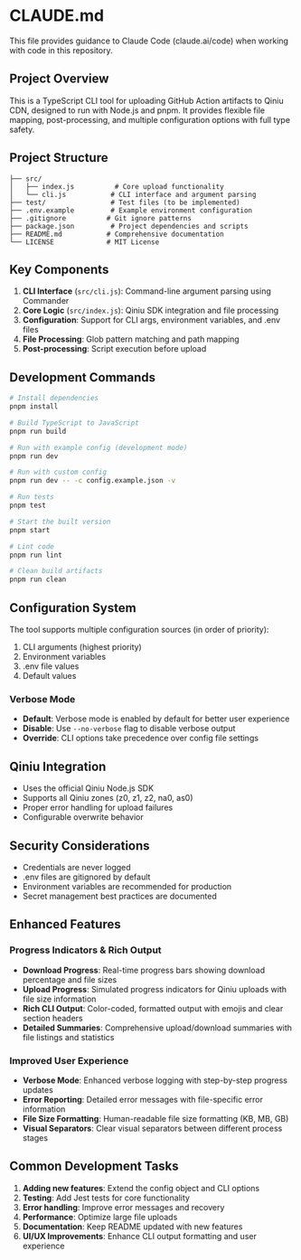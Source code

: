 # CLAUDE.md

This file provides guidance to Claude Code (claude.ai/code) when working with code in this repository.

## Project Overview

This is a TypeScript CLI tool for uploading GitHub Action artifacts to Qiniu CDN, designed to run with Node.js and pnpm. It provides flexible file mapping, post-processing, and multiple configuration options with full type safety.

## Project Structure

```
├── src/
│   ├── index.js          # Core upload functionality
│   └── cli.js           # CLI interface and argument parsing
├── test/                # Test files (to be implemented)
├── .env.example         # Example environment configuration
├── .gitignore          # Git ignore patterns
├── package.json         # Project dependencies and scripts
├── README.md           # Comprehensive documentation
└── LICENSE             # MIT License
```

## Key Components

1. **CLI Interface** (`src/cli.js`): Command-line argument parsing using Commander
2. **Core Logic** (`src/index.js`): Qiniu SDK integration and file processing
3. **Configuration**: Support for CLI args, environment variables, and .env files
4. **File Processing**: Glob pattern matching and path mapping
5. **Post-processing**: Script execution before upload

## Development Commands

```bash
# Install dependencies
pnpm install

# Build TypeScript to JavaScript
pnpm run build

# Run with example config (development mode)
pnpm run dev

# Run with custom config
pnpm run dev -- -c config.example.json -v

# Run tests
pnpm test

# Start the built version
pnpm start

# Lint code
pnpm run lint

# Clean build artifacts
pnpm run clean
```

## Configuration System

The tool supports multiple configuration sources (in order of priority):
1. CLI arguments (highest priority)
2. Environment variables
3. .env file values
4. Default values

### Verbose Mode
- **Default**: Verbose mode is enabled by default for better user experience
- **Disable**: Use `--no-verbose` flag to disable verbose output
- **Override**: CLI options take precedence over config file settings

## Qiniu Integration

- Uses the official Qiniu Node.js SDK
- Supports all Qiniu zones (z0, z1, z2, na0, as0)
- Proper error handling for upload failures
- Configurable overwrite behavior

## Security Considerations

- Credentials are never logged
- .env files are gitignored by default
- Environment variables are recommended for production
- Secret management best practices are documented

## Enhanced Features

### Progress Indicators & Rich Output
- **Download Progress**: Real-time progress bars showing download percentage and file sizes
- **Upload Progress**: Simulated progress indicators for Qiniu uploads with file size information
- **Rich CLI Output**: Color-coded, formatted output with emojis and clear section headers
- **Detailed Summaries**: Comprehensive upload/download summaries with file listings and statistics

### Improved User Experience
- **Verbose Mode**: Enhanced verbose logging with step-by-step progress updates
- **Error Reporting**: Detailed error messages with file-specific error information
- **File Size Formatting**: Human-readable file size formatting (KB, MB, GB)
- **Visual Separators**: Clear visual separators between different process stages

## Common Development Tasks

1. **Adding new features**: Extend the config object and CLI options
2. **Testing**: Add Jest tests for core functionality
3. **Error handling**: Improve error messages and recovery
4. **Performance**: Optimize large file uploads
5. **Documentation**: Keep README updated with new features
6. **UI/UX Improvements**: Enhance CLI output formatting and user experience